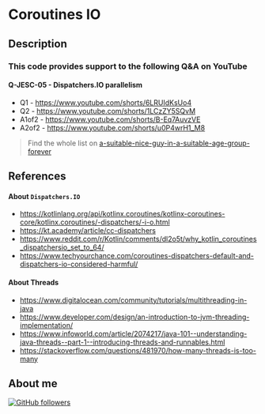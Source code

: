 # Coroutines IO

## Description

### This code provides support to the following Q&A on YouTube

#### Q-JESC-05 - Dispatchers.IO parallelism
-   Q1 - https://www.youtube.com/shorts/6LRUIdKsUo4
-   Q2 - https://www.youtube.com/shorts/1LCzZY5SQvM
-   A1of2 - https://www.youtube.com/shorts/B-Eq7AuvzVE
-   A2of2 - https://www.youtube.com/shorts/u0P4wrH1_M8

> Find the whole list on [a-suitable-nice-guy-in-a-suitable-age-group-forever](https://github.com/jesperancinha/a-suitable-nice-guy-in-a-suitable-age-group-forever/tree/main/you-tube-sessions/quizzes)

## References

#### About `Dispatchers.IO`
-   https://kotlinlang.org/api/kotlinx.coroutines/kotlinx-coroutines-core/kotlinx.coroutines/-dispatchers/-i-o.html
-   https://kt.academy/article/cc-dispatchers
-   https://www.reddit.com/r/Kotlin/comments/dl2o5t/why_kotlin_coroutines_dispatchersio_set_to_64/
-   https://www.techyourchance.com/coroutines-dispatchers-default-and-dispatchers-io-considered-harmful/

#### About Threads
-   https://www.digitalocean.com/community/tutorials/multithreading-in-java
-   https://www.developer.com/design/an-introduction-to-jvm-threading-implementation/
-   https://www.infoworld.com/article/2074217/java-101--understanding-java-threads--part-1--introducing-threads-and-runnables.html
-   https://stackoverflow.com/questions/481970/how-many-threads-is-too-many

## About me

[![GitHub followers](https://img.shields.io/github/followers/jesperancinha.svg?label=Jesperancinha&style=for-the-badge&logo=github&color=grey "GitHub")](https://github.com/jesperancinha)
